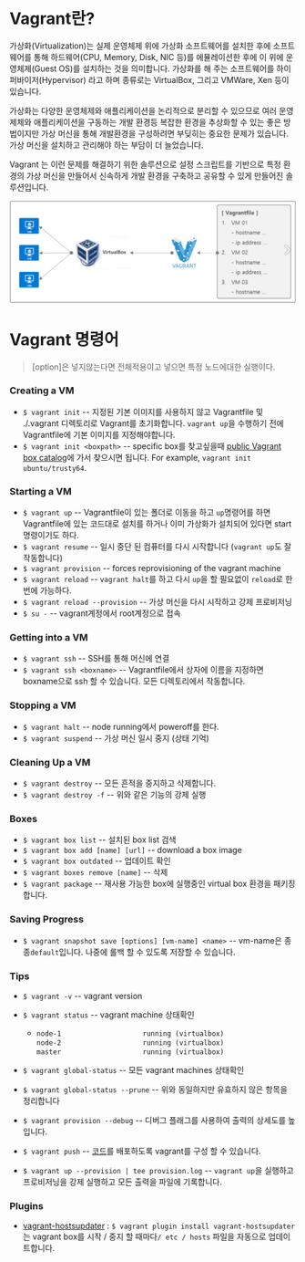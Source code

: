 # Vagrant란?

가상화(Virtualization)는 실제 운영체제 위에 가상화 소프트웨어를 설치한 후에 소프트웨어를 통해 하드웨어(CPU, Memory, Disk, NIC 등)를 에뮬레이션한 후에 이 위에 운영체제(Guest OS)를 설치하는 것을 의미합니다. 가상화를 해 주는 소프트웨어를 하이퍼바이저(Hypervisor) 라고 하며 종류로는  VirtualBox, 그리고 VMWare, Xen 등이 있습니다.

가상화는 다양한 운영체제와 애플리케이션을 논리적으로 분리할 수 있으므로 여러 운영제체와 애플리케이션을 구동하는 개발 환경등 복잡한 환경을 추상화할 수 있는 좋은 방법이지만 가상 머신을 통해 개발환경을 구성하려면 부딪히는 중요한 문제가 있습니다. 가상 머신을 설치하고 관리해야 하는 부담이 더 늘었습니다.

Vagrant 는 이런 문제를 해결하기 위한 솔루션으로 설정 스크립트를 기반으로 특정 환경의 가상 머신을 만들어서 신속하게 개발 환경을 구축하고 공유할 수 있게 만들어진 솔루션입니다.

![image-20210216110413959](03_Kubernetes_Vagrant.assets/image-20210216110413959.png)



# Vagrant 명령어

> [option]은 넣지않는다면 전체적용이고 넣으면 특정 노드에대한 실행이다.

### Creating a VM

- `$ vagrant init` -- 지정된 기본 이미지를 사용하지 않고 Vagrantfile 및 ./.vagrant 디렉토리로 Vagrant를 초기화합니다. `vagrant up`을 수행하기 전에 Vagrantfile에 기본 이미지를 지정해야합니다.
- `$ vagrant init <boxpath>` -- specific box를 찾고싶을때 [public Vagrant box catalog](https://app.vagrantup.com/boxes/search)에 가서 찾으시면 됩니다. For example, `vagrant init ubuntu/trusty64`.



### Starting a VM

- `$ vagrant up` -- Vagrantfile이 있는 폴더로 이동을 하고 `up`명령어를 하면 Vagrantfile에 있는 코드대로 설치를 하거나 이미 가상화가 설치되어 있다면 start 명령이기도 하다.
- `$ vagrant resume` -- 일시 중단 된 컴퓨터를 다시 시작합니다 (`vagrant up`도 잘 작동합니다)
- `$ vagrant provision` -- forces reprovisioning of the vagrant machine
- `$ vagrant reload` -- `vagrant halt`를 하고 다시 `up`을 할 필요없이 `reload`로 한번에 가능하다.
- `$ vagrant reload --provision` -- 가상 머신을 다시 시작하고 강제 프로비저닝
- `$ su -` -- vagrant계정에서 root계정으로 접속



### Getting into a VM

- `$ vagrant ssh` -- SSH를 통해 머신에 연결
- `$ vagrant ssh <boxname>` -- Vagrantfile에서 상자에 이름을 지정하면 boxname으로 ssh 할 수 있습니다. 모든 디렉토리에서 작동합니다.



### Stopping a VM

- `$ vagrant halt` -- node running에서 poweroff를 한다.
- `$ vagrant suspend` -- 가상 머신 일시 중지 (상태 기억)



### Cleaning Up a VM

- `$ vagrant destroy` -- 모든 흔적을 중지하고 삭제합니다.
- `$ vagrant destroy -f` -- 위와 같은 기능의 강제 실행



### Boxes

- `$ vagrant box list` -- 설치된 box list 검색
- `$ vagrant box add [name] [url]` -- download a box image 
- `$ vagrant box outdated` -- 업데이트 확인
- `$ vagrant boxes remove [name]` -- 삭제
- `$ vagrant package` -- 재사용 가능한 box에 실행중인 virtual box 환경을 패키징합니다.



### Saving Progress

- `$ vagrant snapshot save [options] [vm-name] <name>` -- vm-name은 종종`default`입니다. 나중에 롤백 할 수 있도록 저장할 수 있습니다.



### Tips

- `$ vagrant -v` -- vagrant version

- `$ vagrant status` -- vagrant machine 상태확인

  - ```
    node-1                    running (virtualbox)
    node-2                    running (virtualbox)
    master                    running (virtualbox)
    ```

- `$ vagrant global-status` -- 모든 vagrant machines 상태확인

- `$ vagrant global-status --prune` -- 위와 동일하지만 유효하지 않은 항목을 정리합니다

- `$ vagrant provision --debug` -- 디버그 플래그를 사용하여 출력의 상세도를 높입니다.

- `$ vagrant push` -- [코드](http://docs.vagrantup.com/v2/push/index.html)를 배포하도록 vagrant를 구성 할 수 있습니다.

- `$ vagrant up --provision | tee provision.log` -- `vagrant up`을 실행하고 프로비저닝을 강제 실행하고 모든 출력을 파일에 기록합니다.



### Plugins

- [vagrant-hostsupdater](https://github.com/cogitatio/vagrant-hostsupdater) : `$ vagrant plugin install vagrant-hostsupdater`는 vagrant box를 시작 / 중지 할 때마다`/ etc / hosts` 파일을 자동으로 업데이트합니다.